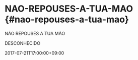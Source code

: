 # NAO-REPOUSES-A-TUA-MAO {#nao-repouses-a-tua-mao}

NÃO REPOUSES A TUA MÃO

DESCONHECIDO

2017-07-21T17:00:00+09:00